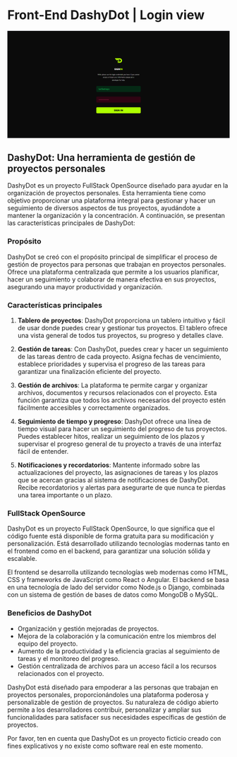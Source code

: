 # Front-End DashyDot | Login view

![Front-End Login View](./dashydotloginfront.png)

## DashyDot: Una herramienta de gestión de proyectos personales

DashyDot es un proyecto FullStack OpenSource diseñado para ayudar en la organización de proyectos personales. Esta herramienta tiene como objetivo proporcionar una plataforma integral para gestionar y hacer un seguimiento de diversos aspectos de tus proyectos, ayudándote a mantener la organización y la concentración. A continuación, se presentan las características principales de DashyDot:

### Propósito
DashyDot se creó con el propósito principal de simplificar el proceso de gestión de proyectos para personas que trabajan en proyectos personales. Ofrece una plataforma centralizada que permite a los usuarios planificar, hacer un seguimiento y colaborar de manera efectiva en sus proyectos, asegurando una mayor productividad y organización.

### Características principales
1. **Tablero de proyectos**: DashyDot proporciona un tablero intuitivo y fácil de usar donde puedes crear y gestionar tus proyectos. El tablero ofrece una vista general de todos tus proyectos, su progreso y detalles clave.

2. **Gestión de tareas**: Con DashyDot, puedes crear y hacer un seguimiento de las tareas dentro de cada proyecto. Asigna fechas de vencimiento, establece prioridades y supervisa el progreso de las tareas para garantizar una finalización eficiente del proyecto.

3. **Gestión de archivos**: La plataforma te permite cargar y organizar archivos, documentos y recursos relacionados con el proyecto. Esta función garantiza que todos los archivos necesarios del proyecto estén fácilmente accesibles y correctamente organizados.

4. **Seguimiento de tiempo y progreso**: DashyDot ofrece una línea de tiempo visual para hacer un seguimiento del progreso de tus proyectos. Puedes establecer hitos, realizar un seguimiento de los plazos y supervisar el progreso general de tu proyecto a través de una interfaz fácil de entender.

5. **Notificaciones y recordatorios**: Mantente informado sobre las actualizaciones del proyecto, las asignaciones de tareas y los plazos que se acercan gracias al sistema de notificaciones de DashyDot. Recibe recordatorios y alertas para asegurarte de que nunca te pierdas una tarea importante o un plazo.

### FullStack OpenSource
DashyDot es un proyecto FullStack OpenSource, lo que significa que el código fuente está disponible de forma gratuita para su modificación y personalización. Está desarrollado utilizando tecnologías modernas tanto en el frontend como en el backend, para garantizar una solución sólida y escalable.

El frontend se desarrolla utilizando tecnologías web modernas como HTML, CSS y frameworks de JavaScript como React o Angular. El backend se basa en una tecnología de lado del servidor como Node.js o Django, combinada con un sistema de gestión de bases de datos como MongoDB o MySQL.

### Beneficios de DashyDot
- Organización y gestión mejoradas de proyectos.
- Mejora de la colaboración y la comunicación entre los miembros del equipo del proyecto.
- Aumento de la productividad y la eficiencia gracias al seguimiento de tareas y el monitoreo del progreso.
- Gestión centralizada de archivos para un acceso fácil a los recursos relacionados con el proyecto.

DashyDot está diseñado para empoderar a las personas que trabajan en proyectos personales, proporcionándoles una plataforma poderosa y personalizable de gestión de proyectos. Su naturaleza de código abierto permite a los desarrolladores contribuir, personalizar y ampliar sus funcionalidades para satisfacer sus necesidades específicas de gestión de proyectos.

Por favor, ten en cuenta que DashyDot es un proyecto ficticio creado con fines explicativos y no existe como software real en este momento.